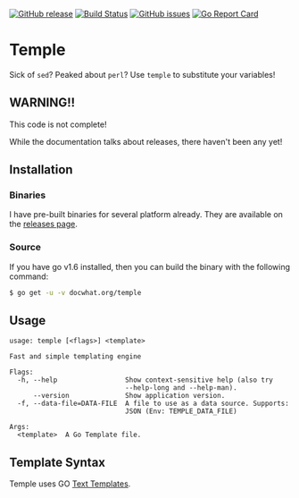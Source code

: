 [![GitHub release](https://img.shields.io/github/release/docwhat/temple.svg)](https://github.com/docwhat/temple/releases) [![Build Status](https://travis-ci.org/docwhat/temple.svg?branch=master)](https://travis-ci.org/docwhat/temple) [![GitHub issues](https://img.shields.io/github/issues/docwhat/temple.svg)](https://github.com/docwhat/temple/issues) [![Go Report Card](https://goreportcard.com/badge/github.com/docwhat/temple)](https://goreportcard.com/report/github.com/docwhat/temple)

Temple
======

Sick of `sed`? Peaked about `perl`? Use `temple` to substitute your variables!

**WARNING!!**
-------------

This code is not complete!

While the documentation talks about releases, there haven't been any yet!

Installation
------------

### Binaries

I have pre-built binaries for several platform already. They are available on the [releases page](https://github.com/docwhat/temple/releases).

### Source

If you have go v1.6 installed, then you can build the binary with the following command:

``` .sh
$ go get -u -v docwhat.org/temple
```

Usage
-----

```
usage: temple [<flags>] <template>

Fast and simple templating engine

Flags:
  -h, --help                 Show context-sensitive help (also try
                             --help-long and --help-man).
      --version              Show application version.
  -f, --data-file=DATA-FILE  A file to use as a data source. Supports:
                             JSON (Env: TEMPLE_DATA_FILE)

Args:
  <template>  A Go Template file.
```

Template Syntax
---------------

Temple uses GO [Text Templates](https://golang.org/pkg/text/template/).
